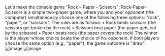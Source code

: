 Let's make the console game "Rock – Paper – Scissors":
Rock-Paper-Scissors is a simple two-player game, where you and your opponent (the computer) simultaneously 
choose one of the following three options: "rock", "paper", or "scissors". The rules are as follows:
• Rock beats scissors (the scissors get broken by the rock)
• Scissors beat paper (the paper gets cut by the scissors)
• Paper beats rock (the paper covers the rock)
The winner is the player whose choice beats the choice of his opponent. If both players choose the same option 
(e.g., "paper"), the game outcome is "draw".
![image](https://github.com/Sasho80/RockPaperScissorsBySasho80/assets/7139995/8752a9a9-52fa-4287-a971-29177f044928)
![image](https://github.com/Sasho80/RockPaperScissorsBySasho80/assets/7139995/328442c4-9020-45c8-84c3-bb00d735bf42)


